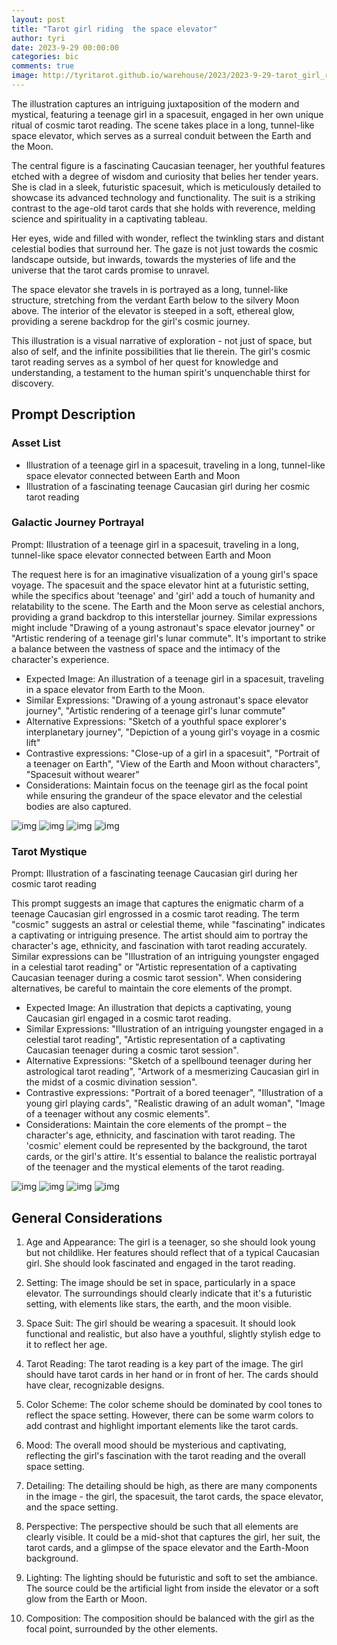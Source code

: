 ```yaml
---
layout: post
title: "Tarot girl riding  the space elevator"
author: tyri
date: 2023-9-29 00:00:00
categories: bic
comments: true
image: http://tyritarot.github.io/warehouse/2023/2023-9-29-tarot_girl_riding__the_space_elevator_title.jpeg
---
```


The illustration captures an intriguing juxtaposition of the modern and mystical, featuring a teenage girl in a spacesuit, engaged in her own unique ritual of cosmic tarot reading. The scene takes place in a long, tunnel-like space elevator, which serves as a surreal conduit between the Earth and the Moon. 

The central figure is a fascinating Caucasian teenager, her youthful features etched with a degree of wisdom and curiosity that belies her tender years. She is clad in a sleek, futuristic spacesuit, which is meticulously detailed to showcase its advanced technology and functionality. The suit is a striking contrast to the age-old tarot cards that she holds with reverence, melding science and spirituality in a captivating tableau.

Her eyes, wide and filled with wonder, reflect the twinkling stars and distant celestial bodies that surround her. The gaze is not just towards the cosmic landscape outside, but inwards, towards the mysteries of life and the universe that the tarot cards promise to unravel. 

The space elevator she travels in is portrayed as a long, tunnel-like structure, stretching from the verdant Earth below to the silvery Moon above. The interior of the elevator is steeped in a soft, ethereal glow, providing a serene backdrop for the girl's cosmic journey. 

This illustration is a visual narrative of exploration - not just of space, but also of self, and the infinite possibilities that lie therein. The girl's cosmic tarot reading serves as a symbol of her quest for knowledge and understanding, a testament to the human spirit's unquenchable thirst for discovery.
## Prompt Description
### Asset List
* Illustration of a teenage girl in a spacesuit, traveling in a long, tunnel-like space elevator connected between Earth and Moon
* Illustration of a fascinating teenage Caucasian girl during her cosmic tarot reading


### Galactic Journey Portrayal

Prompt: Illustration of a teenage girl in a spacesuit, traveling in a long, tunnel-like space elevator connected between Earth and Moon

The request here is for an imaginative visualization of a young girl's space voyage. The spacesuit and the space elevator hint at a futuristic setting, while the specifics about 'teenage' and 'girl' add a touch of humanity and relatability to the scene. The Earth and the Moon serve as celestial anchors, providing a grand backdrop to this interstellar journey. Similar expressions might include "Drawing of a young astronaut's space elevator journey" or "Artistic rendering of a teenage girl's lunar commute". It's important to strike a balance between the vastness of space and the intimacy of the character's experience.

* Expected Image: An illustration of a teenage girl in a spacesuit, traveling in a space elevator from Earth to the Moon.
* Similar Expressions: "Drawing of a young astronaut's space elevator journey", "Artistic rendering of a teenage girl's lunar commute"
* Alternative Expressions: "Sketch of a youthful space explorer's interplanetary journey", "Depiction of a young girl's voyage in a cosmic lift"
* Contrastive expressions: "Close-up of a girl in a spacesuit", "Portrait of a teenager on Earth", "View of the Earth and Moon without characters", "Spacesuit without wearer"
* Considerations: Maintain focus on the teenage girl as the focal point while ensuring the grandeur of the space elevator and the celestial bodies are also captured.



![img](http://tyritarot.github.io/warehouse/2023/2023-9-29-tarot_girl_riding__the_space_elevator_0_0.jpeg)
![img](http://tyritarot.github.io/warehouse/2023/2023-9-29-tarot_girl_riding__the_space_elevator_0_1.jpeg)
![img](http://tyritarot.github.io/warehouse/2023/2023-9-29-tarot_girl_riding__the_space_elevator_0_2.jpeg)
![img](http://tyritarot.github.io/warehouse/2023/2023-9-29-tarot_girl_riding__the_space_elevator_0_3.jpeg)


### Tarot Mystique

Prompt: Illustration of a fascinating teenage Caucasian girl during her cosmic tarot reading

This prompt suggests an image that captures the enigmatic charm of a teenage Caucasian girl engrossed in a cosmic tarot reading. The term "cosmic" suggests an astral or celestial theme, while "fascinating" indicates a captivating or intriguing presence. The artist should aim to portray the character's age, ethnicity, and fascination with tarot reading accurately. Similar expressions can be "Illustration of an intriguing youngster engaged in a celestial tarot reading" or "Artistic representation of a captivating Caucasian teenager during a cosmic tarot session". When considering alternatives, be careful to maintain the core elements of the prompt.

* Expected Image: An illustration that depicts a captivating, young Caucasian girl engaged in a cosmic tarot reading.
* Similar Expressions: "Illustration of an intriguing youngster engaged in a celestial tarot reading", "Artistic representation of a captivating Caucasian teenager during a cosmic tarot session".
* Alternative Expressions: "Sketch of a spellbound teenager during her astrological tarot reading", "Artwork of a mesmerizing Caucasian girl in the midst of a cosmic divination session".
* Contrastive expressions: "Portrait of a bored teenager", "Illustration of a young girl playing cards", "Realistic drawing of an adult woman", "Image of a teenager without any cosmic elements".
* Considerations: Maintain the core elements of the prompt – the character's age, ethnicity, and fascination with tarot reading. The 'cosmic' element could be represented by the background, the tarot cards, or the girl's attire. It's essential to balance the realistic portrayal of the teenager and the mystical elements of the tarot reading.



![img](http://tyritarot.github.io/warehouse/2023/2023-9-29-tarot_girl_riding__the_space_elevator_1_0.jpeg)
![img](http://tyritarot.github.io/warehouse/2023/2023-9-29-tarot_girl_riding__the_space_elevator_1_1.jpeg)
![img](http://tyritarot.github.io/warehouse/2023/2023-9-29-tarot_girl_riding__the_space_elevator_1_2.jpeg)
![img](http://tyritarot.github.io/warehouse/2023/2023-9-29-tarot_girl_riding__the_space_elevator_1_3.jpeg)



## General Considerations
1. Age and Appearance: The girl is a teenager, so she should look young but not childlike. Her features should reflect that of a typical Caucasian girl. She should look fascinated and engaged in the tarot reading.

2. Setting: The image should be set in space, particularly in a space elevator. The surroundings should clearly indicate that it's a futuristic setting, with elements like stars, the earth, and the moon visible.

3. Space Suit: The girl should be wearing a spacesuit. It should look functional and realistic, but also have a youthful, slightly stylish edge to it to reflect her age.

4. Tarot Reading: The tarot reading is a key part of the image. The girl should have tarot cards in her hand or in front of her. The cards should have clear, recognizable designs. 

5. Color Scheme: The color scheme should be dominated by cool tones to reflect the space setting. However, there can be some warm colors to add contrast and highlight important elements like the tarot cards.

6. Mood: The overall mood should be mysterious and captivating, reflecting the girl's fascination with the tarot reading and the overall space setting.

7. Detailing: The detailing should be high, as there are many components in the image - the girl, the spacesuit, the tarot cards, the space elevator, and the space setting.

8. Perspective: The perspective should be such that all elements are clearly visible. It could be a mid-shot that captures the girl, her suit, the tarot cards, and a glimpse of the space elevator and the Earth-Moon background.

9. Lighting: The lighting should be futuristic and soft to set the ambiance. The source could be the artificial light from inside the elevator or a soft glow from the Earth or Moon. 

10. Composition: The composition should be balanced with the girl as the focal point, surrounded by the other elements.
